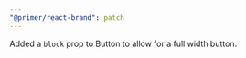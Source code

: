 ```yaml
---
"@primer/react-brand": patch
---
```


Added a `block` prop to Button to allow for a full width button.

